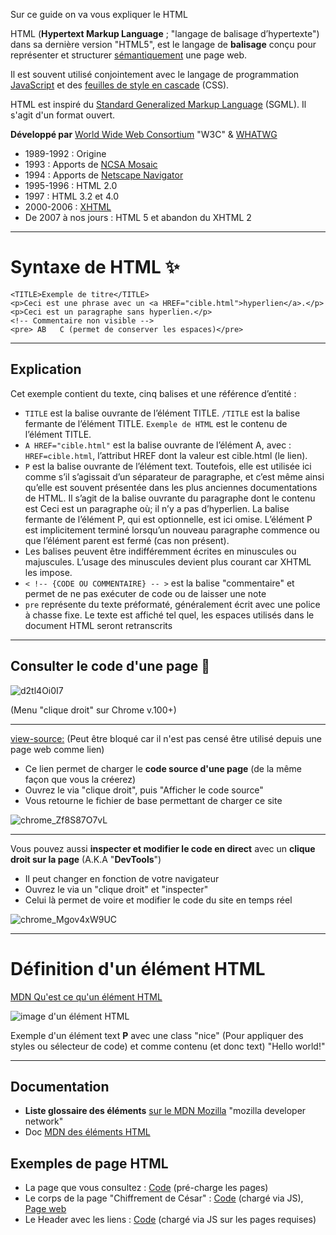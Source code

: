 Sur ce guide on va vous expliquer le HTML  

HTML (**Hypertext Markup Language** ; "langage de balisage d’hypertexte") dans sa dernière version "HTML5", est le langage de **balisage** conçu pour représenter et structurer [sémantiquement](https://fr.wikipedia.org/wiki/Sémantique) une page web.  

Il est souvent utilisé conjointement avec le langage de programmation [JavaScript](https://fr.wikipedia.org/wiki/JavaScript) et des [feuilles de style en cascade](https://fr.wikipedia.org/wiki/Feuilles_de_style_en_cascade) (CSS).  

HTML est inspiré du [Standard Generalized Markup Language](https://fr.wikipedia.org/wiki/Standard_Generalized_Markup_Language) (SGML). Il s'agit d'un format ouvert.

**Développé par**	[World Wide Web Consortium](https://fr.wikipedia.org/wiki/World_Wide_Web_Consortium) "W3C" & [WHATWG](https://fr.wikipedia.org/wiki/Web_Hypertext_Application_Technology_Working_Group)
- 1989-1992 : Origine
- 1993 : Apports de [NCSA Mosaic](https://fr.wikipedia.org/wiki/NCSA_Mosaic)
- 1994 : Apports de [Netscape Navigator](https://fr.wikipedia.org/wiki/Netscape_Navigator)
- 1995-1996 : HTML 2.0
- 1997 : HTML 3.2 et 4.0
- 2000-2006 : [XHTML](https://fr.wikipedia.org/wiki/Extensible_Hypertext_Markup_Language)
- De 2007 à nos jours : HTML 5 et abandon du XHTML 2

---

# Syntaxe de HTML ✨

```
<TITLE>Exemple de titre</TITLE>
<p>Ceci est une phrase avec un <a HREF="cible.html">hyperlien</a>.</p>
<p>Ceci est un paragraphe sans hyperlien.</p>
<!-- Commentaire non visible -->
<pre> AB   C (permet de conserver les espaces)</pre>
```

---

## Explication
Cet exemple contient du texte, cinq balises et une référence d’entité :
- `TITLE` est la balise ouvrante de l’élément TITLE. `/TITLE` est la balise fermante de l’élément TITLE. `Exemple de HTML` est le contenu de l’élément TITLE.
- `A HREF="cible.html"` est la balise ouvrante de l’élément A, avec : `HREF=cible.html`, l’attribut HREF dont la valeur est cible.html (le lien).
- `P` est la balise ouvrante de l’élément text. Toutefois, elle est utilisée ici comme s’il s’agissait d’un séparateur de paragraphe, et c’est même ainsi qu’elle est souvent présentée dans les plus anciennes documentations de HTML. Il s’agit de la balise ouvrante du paragraphe dont le contenu est Ceci est un paragraphe où; il n’y a pas d’hyperlien. La balise fermante de l’élément P, qui est optionnelle, est ici omise. L’élément P est implicitement terminé lorsqu’un nouveau paragraphe commence ou que l’élément parent est fermé (cas non présent).
- Les balises peuvent être indifféremment écrites en minuscules ou majuscules. L’usage des minuscules devient plus courant car XHTML les impose.
- `< !-- {CODE OU COMMENTAIRE} -- >` est la balise "commentaire" et permet de ne pas exécuter de code ou de laisser une note
- `pre` représente du texte préformaté, généralement écrit avec une police à chasse fixe. Le texte est affiché tel quel, les espaces utilisés dans le document HTML seront retranscrits

---

## Consulter le code d'une page 🔬

![d2tl4Oi0I7](https://github.com/GHub-fr/.github/assets/84735589/096b576d-3f49-4761-a132-7963769e28b4)

(Menu "clique droit" sur Chrome v.100+)

---

[view-source:](view-source:https://doc.ghub.fr/cours/html) (Peut être bloqué car il n'est pas censé être utilisé depuis une page web comme lien)  

- Ce lien permet de charger le **code source d'une page** (de la même façon que vous la créerez)
- Ouvrez le via "clique droit", puis "Afficher le code source"
- Vous retourne le fichier de base permettant de charger ce site

![chrome_Zf8S87O7vL](https://github.com/GHub-fr/.github/assets/84735589/aff1b890-46d5-40e1-8f1f-f4a0fb62d3ca)

---

Vous pouvez aussi **inspecter et modifier le code en direct** avec un **clique droit sur la page** (A.K.A "**DevTools**")  

- Il peut changer en fonction de votre navigateur
- Ouvrez le via un "clique droit" et "inspecter"
- Celui là permet de voire et modifier le code du site en temps réel

![chrome_Mgov4xW9UC](https://github.com/GHub-fr/.github/assets/84735589/d6272fe4-38a2-426b-941f-218f233d9976)

---

# Définition d'un élément HTML

[MDN Qu'est ce qu'un élément HTML](https://developer.mozilla.org/fr/docs/Glossary/Element)

![image d'un élément HTML](https://developer.mozilla.org/fr/docs/Glossary/Element/anatomy-of-an-html-element.png)

Exemple d'un élément text **P** avec une class "nice" (Pour appliquer des styles ou sélecteur de code) et comme contenu (et donc text) "Hello world!"

---

## Documentation

- __**Liste glossaire des éléments**__ [sur le MDN Mozilla](https://developer.mozilla.org/fr/docs/Glossary/Element) "mozilla developer network"
- Doc [MDN des éléments HTML](https://developer.mozilla.org/fr/docs/Web/HTML/Element)

## Exemples de page HTML

- La page que vous consultez : [Code](https://github.com/GHub-fr/GHub-fr.github.io/blob/main/cours/html.html) (pré-charge les pages)
- Le corps de la page "Chiffrement de César" : [Code](https://github.com/GHub-fr/GHub-fr.github.io/blob/main/src/html/content/caesar.html) (chargé via JS), [Page web](https://doc.ghub.fr/outils/caesar.html)
- Le Header avec les liens : [Code](https://github.com/GHub-fr/GHub-fr.github.io/blob/main/src/html/include/header.html) (chargé via JS sur les pages requises)
